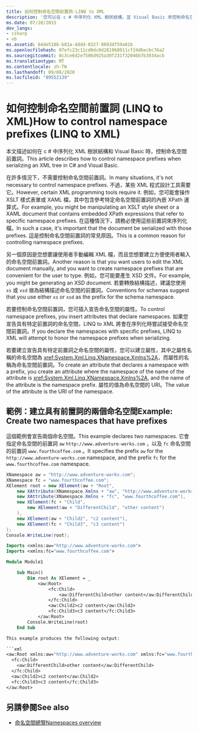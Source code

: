 ```yaml
---
title: 如何控制命名空間前置詞-LINQ to XML
description: '您可以在 c # 中序列化 XML 樹狀結構，並 Visual Basic 來控制命名空間前置詞。 若要這樣做，請插入宣告命名空間的屬性。'
ms.date: 07/20/2015
dev_langs:
- csharp
- vb
ms.assetid: 64de5186-b81a-4ddd-8327-8693df59a01b
ms.openlocfilehash: 07efc23c11cd0dc0d281968911cf24d6ecbc76a2
ms.sourcegitcommit: 0c3ce6d2e7586d925a30f231f32046b7b3934acb
ms.translationtype: MT
ms.contentlocale: zh-TW
ms.lasthandoff: 09/08/2020
ms.locfileid: "89552139"
---
```

# <a name="how-to-control-namespace-prefixes-linq-to-xml"></a><span data-ttu-id="9b9ce-104">如何控制命名空間前置詞 (LINQ to XML)</span><span class="sxs-lookup"><span data-stu-id="9b9ce-104">How to control namespace prefixes (LINQ to XML)</span></span>

<span data-ttu-id="9b9ce-105">本文描述如何在 c # 中序列化 XML 樹狀結構和 Visual Basic 時，控制命名空間前置詞。</span><span class="sxs-lookup"><span data-stu-id="9b9ce-105">This article describes how to control namespace prefixes when serializing an XML tree in C# and Visual Basic.</span></span>

<span data-ttu-id="9b9ce-106">在許多情況下，不需要控制命名空間前置詞。</span><span class="sxs-lookup"><span data-stu-id="9b9ce-106">In many situations, it's not necessary to control namespace prefixes.</span></span> <span data-ttu-id="9b9ce-107">不過，某些 XML 程式設計工具需要它。</span><span class="sxs-lookup"><span data-stu-id="9b9ce-107">However, certain XML programming tools require it.</span></span> <span data-ttu-id="9b9ce-108">例如，您可能會操作 XSLT 樣式表單或 XAML 檔，其中包含參考特定命名空間前置詞的內嵌 XPath 運算式。</span><span class="sxs-lookup"><span data-stu-id="9b9ce-108">For example, you might be manipulating an XSLT style sheet or a XAML document that contains embedded XPath expressions that refer to specific namespace prefixes.</span></span> <span data-ttu-id="9b9ce-109">在這種情況下，請務必使用這些前置詞來序列化檔。</span><span class="sxs-lookup"><span data-stu-id="9b9ce-109">In such a case, it's important that the document be serialized with those prefixes.</span></span> <span data-ttu-id="9b9ce-110">這是控制命名空間前置詞的常見原因。</span><span class="sxs-lookup"><span data-stu-id="9b9ce-110">This is a common reason for controlling namespace prefixes.</span></span>

<span data-ttu-id="9b9ce-111">另一個原因是您想要讓使用者手動編輯 XML 檔，而且您想要建立方便使用者輸入的命名空間前置詞。</span><span class="sxs-lookup"><span data-stu-id="9b9ce-111">Another reason is that you want users to edit the XML document manually, and you want to create namespace prefixes that are convenient for the user to type.</span></span> <span data-ttu-id="9b9ce-112">例如，您可能要產生 XSD 文件。</span><span class="sxs-lookup"><span data-stu-id="9b9ce-112">For example, you might be generating an XSD document.</span></span> <span data-ttu-id="9b9ce-113">若要轉換結構描述，建議您使用 `xs` 或 `xsd` 做為結構描述命名空間的前置詞。</span><span class="sxs-lookup"><span data-stu-id="9b9ce-113">Conventions for schemas suggest that you use either `xs` or `xsd` as the prefix for the schema namespace.</span></span>

<span data-ttu-id="9b9ce-114">若要控制命名空間前置詞，您可插入宣告命名空間的屬性。</span><span class="sxs-lookup"><span data-stu-id="9b9ce-114">To control namespace prefixes, you insert attributes that declare namespaces.</span></span> <span data-ttu-id="9b9ce-115">如果您宣告具有特定前置詞的命名空間，LINQ to XML 將會在序列化時嘗試接受命名空間前置詞。</span><span class="sxs-lookup"><span data-stu-id="9b9ce-115">If you declare the namespaces with specific prefixes, LINQ to XML will attempt to honor the namespace prefixes when serializing.</span></span>

<span data-ttu-id="9b9ce-116">若要建立宣告具有特定前置詞之命名空間的屬性，您可以建立屬性，其中之屬性名稱的命名空間為 <xref:System.Xml.Linq.XNamespace.Xmlns%2A>，而屬性的名稱為命名空間前置詞。</span><span class="sxs-lookup"><span data-stu-id="9b9ce-116">To create an attribute that declares a namespace with a prefix, you create an attribute where the namespace of the name of the attribute is <xref:System.Xml.Linq.XNamespace.Xmlns%2A>, and the name of the attribute is the namespace prefix.</span></span> <span data-ttu-id="9b9ce-117">屬性的值為命名空間的 URI。</span><span class="sxs-lookup"><span data-stu-id="9b9ce-117">The value of the attribute is the URI of the namespace.</span></span>

## <a name="example-create-two-namespaces-that-have-prefixes"></a><span data-ttu-id="9b9ce-118">範例：建立具有前置詞的兩個命名空間</span><span class="sxs-lookup"><span data-stu-id="9b9ce-118">Example: Create two namespaces that have prefixes</span></span>

<span data-ttu-id="9b9ce-119">這個範例會宣告兩個命名空間。</span><span class="sxs-lookup"><span data-stu-id="9b9ce-119">This example declares two namespaces.</span></span> <span data-ttu-id="9b9ce-120">它會指定命名空間的前置詞 `aw` `http://www.adventure-works.com` ，以及 `fc` 命名空間的前置詞 `www.fourthcoffee.com` 。</span><span class="sxs-lookup"><span data-stu-id="9b9ce-120">It specifies the prefix `aw` for the `http://www.adventure-works.com` namespace, and the prefix `fc` for the `www.fourthcoffee.com` namespace.</span></span>

```csharp
XNamespace aw = "http://www.adventure-works.com";
XNamespace fc = "www.fourthcoffee.com";
XElement root = new XElement(aw + "Root",
    new XAttribute(XNamespace.Xmlns + "aw", "http://www.adventure-works.com"),
    new XAttribute(XNamespace.Xmlns + "fc", "www.fourthcoffee.com"),
    new XElement(fc + "Child",
        new XElement(aw + "DifferentChild", "other content")
    ),
    new XElement(aw + "Child2", "c2 content"),
    new XElement(fc + "Child3", "c3 content")
);
Console.WriteLine(root);
```

```vb
Imports <xmlns:aw="http://www.adventure-works.com">
Imports <xmlns:fc="www.fourthcoffee.com">

Module Module1

    Sub Main()
        Dim root As XElement = _
            <aw:Root>
                <fc:Child>
                    <aw:DifferentChild>other content</aw:DifferentChild>
                </fc:Child>
                <aw:Child2>c2 content</aw:Child2>
                <fc:Child3>c3 content</fc:Child3>
            </aw:Root>
        Console.WriteLine(root)
    End Sub

This example produces the following output:

```xml
<aw:Root xmlns:aw="http://www.adventure-works.com" xmlns:fc="www.fourthcoffee.com">
  <fc:Child>
    <aw:DifferentChild>other content</aw:DifferentChild>
  </fc:Child>
  <aw:Child2>c2 content</aw:Child2>
  <fc:Child3>c3 content</fc:Child3>
</aw:Root>
```

## <a name="see-also"></a><span data-ttu-id="9b9ce-121">另請參閱</span><span class="sxs-lookup"><span data-stu-id="9b9ce-121">See also</span></span>

- [<span data-ttu-id="9b9ce-122">命名空間總覽</span><span class="sxs-lookup"><span data-stu-id="9b9ce-122">Namespaces overview</span></span>](namespaces-overview.md)
